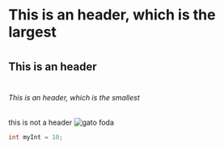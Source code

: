 # <h1> This is an  header, which is the largest

# <h2> This is an header

# <h6> This is an  header, which is the smallest

this is not a header
![gato foda](https://octodex.github.com/images/privateinvestocat.jpg)



``` C
int myInt = 10;
```
